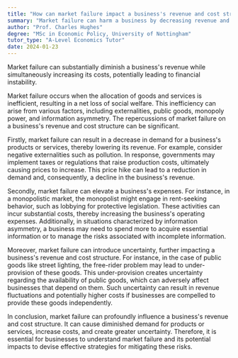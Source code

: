 ```yaml
---
title: "How can market failure impact a business's revenue and cost structure?"
summary: "Market failure can harm a business by decreasing revenue and increasing costs, which may result in financial instability."
author: "Prof. Charles Hughes"
degree: "MSc in Economic Policy, University of Nottingham"
tutor_type: "A-Level Economics Tutor"
date: 2024-01-23
---
```


Market failure can substantially diminish a business's revenue while simultaneously increasing its costs, potentially leading to financial instability.

Market failure occurs when the allocation of goods and services is inefficient, resulting in a net loss of social welfare. This inefficiency can arise from various factors, including externalities, public goods, monopoly power, and information asymmetry. The repercussions of market failure on a business's revenue and cost structure can be significant.

Firstly, market failure can result in a decrease in demand for a business's products or services, thereby lowering its revenue. For example, consider negative externalities such as pollution. In response, governments may implement taxes or regulations that raise production costs, ultimately causing prices to increase. This price hike can lead to a reduction in demand and, consequently, a decline in the business's revenue.

Secondly, market failure can elevate a business's expenses. For instance, in a monopolistic market, the monopolist might engage in rent-seeking behavior, such as lobbying for protective legislation. These activities can incur substantial costs, thereby increasing the business's operating expenses. Additionally, in situations characterized by information asymmetry, a business may need to spend more to acquire essential information or to manage the risks associated with incomplete information.

Moreover, market failure can introduce uncertainty, further impacting a business's revenue and cost structure. For instance, in the case of public goods like street lighting, the free-rider problem may lead to under-provision of these goods. This under-provision creates uncertainty regarding the availability of public goods, which can adversely affect businesses that depend on them. Such uncertainty can result in revenue fluctuations and potentially higher costs if businesses are compelled to provide these goods independently.

In conclusion, market failure can profoundly influence a business's revenue and cost structure. It can cause diminished demand for products or services, increase costs, and create greater uncertainty. Therefore, it is essential for businesses to understand market failure and its potential impacts to devise effective strategies for mitigating these risks.
    